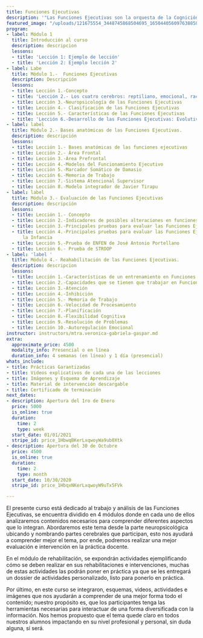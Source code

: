```yaml
---
title: Funciones Ejecutivas
description: '"Las Funciones Ejecutivas son la orquesta de la Cognición"'
featured_image: "/uploads/121675554_3448745868504695_1650440560976388580_o.jpg"
program:
- label: Módulo 1
  title: Introducción al curso
  description: descripcion
  lessons:
  - title: 'Lección 1: Ejemplo de lección'
  - title: 'Lección 2: Ejemplo lección 2'
- label: Labe
  title: Módulo 1.-  Funciones Ejecutivas
  description: Descripción
  lessons:
  - title: Lección 1.-Concepto
  - title: 'Lección 2.- Los cuatro cerebros: reptiliano, emocional, racional y ejecutivo'
  - title: Lección 3.-Neuropsicología de las Funciones Ejecutivas
  - title: Lección 4.- Clasificación de las Funciones Ejecutivas
  - title: Lección 5.- Características de las Funciones Ejecutivas
  - title: 'Lección 6.-Desarrollo de las Funciones Ejecutivas: Evolutivo y Anatómico'
- label: label
  title: Módulo 2.- Bases anatómicas de las Funciones Ejecutivas.
  description: descripción
  lessons:
  - title: Lección 1.- Bases anatómicas de las funciones ejecutivas
  - title: Lección 2.- Área Frontal
  - title: Lección 3.-Área Prefrontal
  - title: Lección 4.-Modelos del Funcionamiento Ejecutivo
  - title: Lección 5.-Marcador Somático de Damasio
  - title: Lección 6.-Memoria de Trabajo
  - title: Lección 7.-Sistema Atencional Supervisor
  - title: Lección 8.-Modelo integrador de Javier Tirapu
- label: label
  title: Módulo 3.- Evaluación de las Funciones Ejecutivas
  description: descripción
  lessons:
  - title: Lección 1.- Concepto
  - title: Lección 2.-Indicadores de posibles alteraciones en funciones ejecutivas
  - title: Lección 3.-Principales pruebas para evaluar las Funciones Ejecutivas
  - title: Lección 4.-Principales pruebas para evaluar las Funciones Ejecutivas en
      la Infancia
  - title: Lección 5.-Prueba de ENFEN de José Antonio Portellano
  - title: Lección 6.- Prueba de STROOP
- label: 'label '
  title: Módulo 4.- Reahabilitación de las Funciones Ejecutivas.
  description: descripcion
  lessons:
  - title: Lección 1.-Características de un entrenamiento en Funciones Ejecutivas
  - title: Lección 2.-Capacidades que se tienen que trabajar en Funciones Ejecutivas
  - title: Lección 3.-Atención
  - title: Lección 4.-Inhibición
  - title: Lección 5.- Memoria de Trabajo
  - title: Lección 6.-Velocidad de Procesamiento
  - title: Lección 7.-Planificación
  - title: Lección 8.-Flexibilidad Cognitiva
  - title: Lección 9.-Resolución de Problemas
  - title: Lección 10.-Autoregulación Emocional
instructor: instructors/mtra.veronica-gabriela-gaspar.md
extra:
  approximate_price: 4500
  modality_info: Presencial o en línea
  duration_info: 4 semanas (en línea) y 1 día (presencial)
whats_include:
- title: Prácticas Garantizadas
- title: Videos explicativos de cada una de las lecciones
- title: Imágenes y Esquema de Aprendizaje
- title: Material de intervención descargable
- title: Certificado de terminación
next_dates:
- description: Apertura del 1ro de Enero
  price: 5000
  is_online: true
  duration:
    time: 2
    type: week
  start_date: 01/01/2021
  stripe_id: price_1HbwqBKerLxqwoyWa9ub0Xtk
- description: Apertura del 30 de Octubre
  price: 4500
  is_online: true
  duration:
    time: 2
    type: month
  start_date: 10/30/2020
  stripe_id: price_1HbqxNKerLxqwoyW9uTx5FVk

---
```

El presente curso está dedicado al trabajo y análisis de las Funciones Ejecutivas, se encuentra dividido en 4 módulos donde en cada uno de ellos analizaremos contenidos necesarios para comprender diferentes aspectos que lo integran. Abordaremos este tema desde la parte neuropsicológica ubicando y nombrando partes cerebrales que participan, esto nos ayudará a comprender mejor el tema, por ende, podremos realizar una mejor evaluación e intervención en la práctica docente.

En el módulo de rehabilitación, se expondrán actividades ejemplificando cómo se deben realizar en sus rehabilitaciones e intervenciones, muchas de estas actividades las podrán poner en práctica ya que se les entregará un dossier de actividades personalizado, listo para ponerlo en práctica.

Por último, en este curso se integraron, esquemas, videos, actividades e imágenes que nos ayudarán a comprender de una mejor forma todo el contenido; nuestro propósito es, que los participantes tenga las herramientas necesarias para interactuar de una forma diversificada con la información. Nos hemos propuesto que el tema quede claro en todos nuestros alumnos impactando en su nivel profesional y personal, sin duda alguna, sí será.